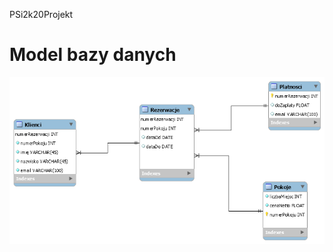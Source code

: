 PSi2k20Projekt
# Model bazy danych
![alt text](https://github.com/MichalM99/PSi2k20Projekt/blob/master/db_schema.png?raw=true)
